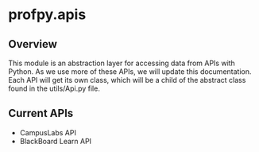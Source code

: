# profpy.apis
## Overview
This module is an abstraction layer for accessing data from APIs with Python. As we use more of these APIs, we will update this documentation.
Each API will get its own class, which will be a child of the abstract class found in the utils/Api.py file. 

## Current APIs

- CampusLabs API
- BlackBoard Learn API